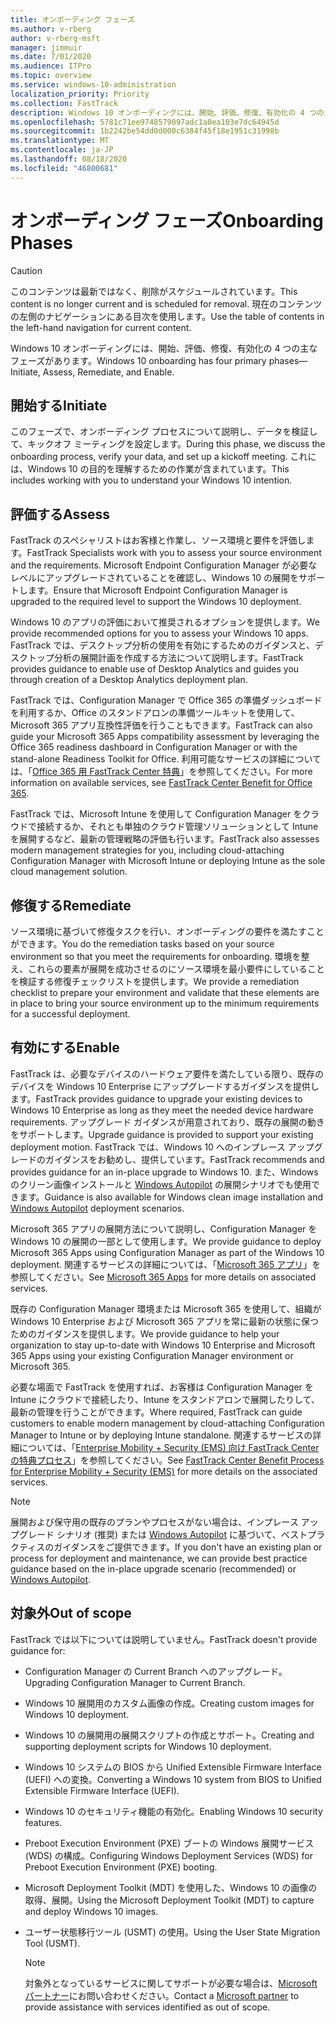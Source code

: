 ```yaml
---
title: オンボーディング フェーズ
ms.author: v-rberg
author: v-rberg-msft
manager: jimmuir
ms.date: 7/01/2020
ms.audience: ITPro
ms.topic: overview
ms.service: windows-10-administration
localization_priority: Priority
ms.collection: FastTrack
description: Windows 10 オンボーディングには、開始、評価、修復、有効化の 4 つの主なフェーズがあります。
ms.openlocfilehash: 5781c71ee9748579097adc1a0ea103e7dc64945d
ms.sourcegitcommit: 1b2242be54dd0d000c6384f45f18e1951c31998b
ms.translationtype: MT
ms.contentlocale: ja-JP
ms.lasthandoff: 08/18/2020
ms.locfileid: "46800681"
---
```

# <a name="onboarding-phases"></a><span data-ttu-id="ea9b8-103">オンボーディング フェーズ</span><span class="sxs-lookup"><span data-stu-id="ea9b8-103">Onboarding Phases</span></span>

> [!CAUTION]
> <span data-ttu-id="ea9b8-104">このコンテンツは最新ではなく、削除がスケジュールされています。</span><span class="sxs-lookup"><span data-stu-id="ea9b8-104">This content is no longer current and is scheduled for removal.</span></span> <span data-ttu-id="ea9b8-105">現在のコンテンツの左側のナビゲーションにある目次を使用します。</span><span class="sxs-lookup"><span data-stu-id="ea9b8-105">Use the table of contents in the left-hand navigation for current content.</span></span>

<span data-ttu-id="ea9b8-106">Windows 10 オンボーディングには、開始、評価、修復、有効化の 4 つの主なフェーズがあります。</span><span class="sxs-lookup"><span data-stu-id="ea9b8-106">Windows 10 onboarding has four primary phases—Initiate, Assess, Remediate, and Enable.</span></span>

## <a name="initiate"></a><span data-ttu-id="ea9b8-107">開始する</span><span class="sxs-lookup"><span data-stu-id="ea9b8-107">Initiate</span></span>

<span data-ttu-id="ea9b8-108">このフェーズで、オンボーディング プロセスについて説明し、データを検証して、キックオフ ミーティングを設定します。</span><span class="sxs-lookup"><span data-stu-id="ea9b8-108">During this phase, we discuss the onboarding process, verify your data, and set up a kickoff meeting.</span></span> <span data-ttu-id="ea9b8-109">これには、Windows 10 の目的を理解するための作業が含まれています。</span><span class="sxs-lookup"><span data-stu-id="ea9b8-109">This includes working with you to understand your Windows 10 intention.</span></span>

## <a name="assess"></a><span data-ttu-id="ea9b8-110">評価する</span><span class="sxs-lookup"><span data-stu-id="ea9b8-110">Assess</span></span>

<span data-ttu-id="ea9b8-111">FastTrack のスペシャリストはお客様と作業し、ソース環境と要件を評価します。</span><span class="sxs-lookup"><span data-stu-id="ea9b8-111">FastTrack Specialists work with you to assess your source environment and the requirements.</span></span> <span data-ttu-id="ea9b8-112">Microsoft Endpoint Configuration Manager が必要なレベルにアップグレードされていることを確認し、Windows 10 の展開をサポートします。</span><span class="sxs-lookup"><span data-stu-id="ea9b8-112">Ensure that Microsoft Endpoint Configuration Manager is upgraded to the required level to support the Windows 10 deployment.</span></span> 

<span data-ttu-id="ea9b8-113">Windows 10 のアプリの評価において推奨されるオプションを提供します。</span><span class="sxs-lookup"><span data-stu-id="ea9b8-113">We provide recommended options for you to assess your Windows 10 apps.</span></span> <span data-ttu-id="ea9b8-114">FastTrack では、デスクトップ分析の使用を有効にするためのガイダンスと、デスクトップ分析の展開計画を作成する方法について説明します。</span><span class="sxs-lookup"><span data-stu-id="ea9b8-114">FastTrack provides guidance to enable use of Desktop Analytics and guides you through creation of a Desktop Analytics deployment plan.</span></span>

<span data-ttu-id="ea9b8-115">FastTrack では、Configuration Manager で Office 365 の準備ダッシュボードを利用するか、Office のスタンドアロンの準備ツールキットを使用して、Microsoft 365 アプリ互換性評価を行うこともできます。</span><span class="sxs-lookup"><span data-stu-id="ea9b8-115">FastTrack can also guide your Microsoft 365 Apps compatibility assessment by leveraging the Office 365 readiness dashboard in Configuration Manager or with the stand-alone Readiness Toolkit for Office.</span></span> <span data-ttu-id="ea9b8-116">利用可能なサービスの詳細については、「[Office 365 用 FastTrack Center 特典](O365-fasttrack-benefit-for-office-365.md)」を参照してください。</span><span class="sxs-lookup"><span data-stu-id="ea9b8-116">For more information on available services, see [FastTrack Center Benefit for Office 365](O365-fasttrack-benefit-for-office-365.md).</span></span> 

<span data-ttu-id="ea9b8-117">FastTrack では、Microsoft Intune を使用して Configuration Manager をクラウドで接続するか、それとも単独のクラウド管理ソリューションとして Intune を展開するなど、最新の管理戦略の評価も行います。</span><span class="sxs-lookup"><span data-stu-id="ea9b8-117">FastTrack also assesses modern management strategies for you, including cloud-attaching Configuration Manager with Microsoft Intune or deploying Intune as the sole cloud management solution.</span></span>

## <a name="remediate"></a><span data-ttu-id="ea9b8-118">修復する</span><span class="sxs-lookup"><span data-stu-id="ea9b8-118">Remediate</span></span>

<span data-ttu-id="ea9b8-119">ソース環境に基づいて修復タスクを行い、オンボーディングの要件を満たすことができます。</span><span class="sxs-lookup"><span data-stu-id="ea9b8-119">You do the remediation tasks based on your source environment so that you meet the requirements for onboarding.</span></span> <span data-ttu-id="ea9b8-120">環境を整え、これらの要素が展開を成功させるのにソース環境を最小要件にしていることを検証する修復チェックリストを提供します。</span><span class="sxs-lookup"><span data-stu-id="ea9b8-120">We provide a remediation checklist to prepare your environment and validate that these elements are in place to bring your source environment up to the minimum requirements for a successful deployment.</span></span> 

## <a name="enable"></a><span data-ttu-id="ea9b8-121">有効にする</span><span class="sxs-lookup"><span data-stu-id="ea9b8-121">Enable</span></span>

<span data-ttu-id="ea9b8-122">FastTrack は、必要なデバイスのハードウェア要件を満たしている限り、既存のデバイスを Windows 10 Enterprise にアップグレードするガイダンスを提供します。</span><span class="sxs-lookup"><span data-stu-id="ea9b8-122">FastTrack provides guidance to upgrade your existing devices to Windows 10 Enterprise as long as they meet the needed device hardware requirements.</span></span> <span data-ttu-id="ea9b8-123">アップグレード ガイダンスが用意されており、既存の展開の動きをサポートします。</span><span class="sxs-lookup"><span data-stu-id="ea9b8-123">Upgrade guidance is provided to support your existing deployment motion.</span></span> <span data-ttu-id="ea9b8-124">FastTrack では、Windows 10 へのインプレース アップグレードのガイダンスをお勧めし、提供しています。</span><span class="sxs-lookup"><span data-stu-id="ea9b8-124">FastTrack recommends and provides guidance for an in-place upgrade to Windows 10.</span></span> <span data-ttu-id="ea9b8-125">また、Windows のクリーン画像インストールと [Windows Autopilot](EMS-onboarding-phases.md#windows-autopilot) の展開シナリオでも使用できます。</span><span class="sxs-lookup"><span data-stu-id="ea9b8-125">Guidance is also available for Windows clean image installation and [Windows Autopilot](EMS-onboarding-phases.md#windows-autopilot) deployment scenarios.</span></span> 

<span data-ttu-id="ea9b8-126">Microsoft 365 アプリの展開方法について説明し、Configuration Manager を Windows 10 の展開の一部として使用します。</span><span class="sxs-lookup"><span data-stu-id="ea9b8-126">We provide guidance to deploy Microsoft 365 Apps using Configuration Manager as part of the Windows 10 deployment.</span></span> <span data-ttu-id="ea9b8-127">関連するサービスの詳細については、「[Microsoft 365 アプリ](O365-onboarding-and-migration.md#microsoft-365-apps)」を参照してください。</span><span class="sxs-lookup"><span data-stu-id="ea9b8-127">See [Microsoft 365 Apps](O365-onboarding-and-migration.md#microsoft-365-apps) for more details on associated services.</span></span>

<span data-ttu-id="ea9b8-128">既存の Configuration Manager 環境または Microsoft 365 を使用して、組織が Windows 10 Enterprise および Microsoft 365 アプリを常に最新の状態に保つためのガイダンスを提供します。</span><span class="sxs-lookup"><span data-stu-id="ea9b8-128">We provide guidance to help your organization to stay up-to-date with Windows 10 Enterprise and Microsoft 365 Apps using your existing Configuration Manager environment or Microsoft 365.</span></span>

<span data-ttu-id="ea9b8-129">必要な場面で FastTrack を使用すれば、お客様は Configuration Manager を Intune にクラウドで接続したり、Intune をスタンドアロンで展開したりして、最新の管理を行うことができます。</span><span class="sxs-lookup"><span data-stu-id="ea9b8-129">Where required, FastTrack can guide customers to enable modern management by cloud-attaching Configuration Manager to Intune or by deploying Intune standalone.</span></span> <span data-ttu-id="ea9b8-130">関連するサービスの詳細については、「[Enterprise Mobility + Security (EMS) 向け FastTrack Center の特典プロセス](EMS-fasttrack-process.md)」を参照してください。</span><span class="sxs-lookup"><span data-stu-id="ea9b8-130">See [FastTrack Center Benefit Process for Enterprise Mobility + Security (EMS)](EMS-fasttrack-process.md) for more details on the associated services.</span></span>

> [!NOTE]
> <span data-ttu-id="ea9b8-131">展開および保守用の既存のプランやプロセスがない場合は、インプレース アップグレード シナリオ (推奨) または [Windows Autopilot](EMS-onboarding-phases.md#windows-autopilot) に基づいて、ベストプラクティスのガイダンスをご提供できます。</span><span class="sxs-lookup"><span data-stu-id="ea9b8-131">If you don't have an existing plan or process for deployment and maintenance, we can provide best practice guidance based on the in-place upgrade scenario (recommended) or [Windows Autopilot](EMS-onboarding-phases.md#windows-autopilot).</span></span>

## <a name="out-of-scope"></a><span data-ttu-id="ea9b8-132">対象外</span><span class="sxs-lookup"><span data-stu-id="ea9b8-132">Out of scope</span></span>

<span data-ttu-id="ea9b8-133">FastTrack では以下については説明していません。</span><span class="sxs-lookup"><span data-stu-id="ea9b8-133">FastTrack doesn't provide guidance for:</span></span>

- <span data-ttu-id="ea9b8-134">Configuration Manager の Current Branch へのアップグレード。</span><span class="sxs-lookup"><span data-stu-id="ea9b8-134">Upgrading Configuration Manager to Current Branch.</span></span>
- <span data-ttu-id="ea9b8-135">Windows 10 展開用のカスタム画像の作成。</span><span class="sxs-lookup"><span data-stu-id="ea9b8-135">Creating custom images for Windows 10 deployment.</span></span>
- <span data-ttu-id="ea9b8-136">Windows 10 の展開用の展開スクリプトの作成とサポート。</span><span class="sxs-lookup"><span data-stu-id="ea9b8-136">Creating and supporting deployment scripts for Windows 10 deployment.</span></span>
- <span data-ttu-id="ea9b8-137">Windows 10 システムの BIOS から Unified Extensible Firmware Interface (UEFI) への変換。</span><span class="sxs-lookup"><span data-stu-id="ea9b8-137">Converting a Windows 10 system from BIOS to Unified Extensible Firmware Interface (UEFI).</span></span>
- <span data-ttu-id="ea9b8-138">Windows 10 のセキュリティ機能の有効化。</span><span class="sxs-lookup"><span data-stu-id="ea9b8-138">Enabling Windows 10 security features.</span></span> 
- <span data-ttu-id="ea9b8-139">Preboot Execution Environment (PXE) ブートの Windows 展開サービス (WDS) の構成。</span><span class="sxs-lookup"><span data-stu-id="ea9b8-139">Configuring Windows Deployment Services (WDS) for Preboot Execution Environment (PXE) booting.</span></span>
- <span data-ttu-id="ea9b8-140">Microsoft Deployment Toolkit (MDT) を使用した、Windows 10 の画像の取得、展開。</span><span class="sxs-lookup"><span data-stu-id="ea9b8-140">Using the Microsoft Deployment Toolkit (MDT) to capture and deploy Windows 10 images.</span></span>
- <span data-ttu-id="ea9b8-141">ユーザー状態移行ツール (USMT) の使用。</span><span class="sxs-lookup"><span data-stu-id="ea9b8-141">Using the User State Migration Tool (USMT).</span></span>

  > [!NOTE]
  > <span data-ttu-id="ea9b8-142">対象外となっているサービスに関してサポートが必要な場合は、[Microsoft パートナー](https://go.microsoft.com/fwlink/?linkid=2080150)にお問い合わせください。</span><span class="sxs-lookup"><span data-stu-id="ea9b8-142">Contact a [Microsoft partner](https://go.microsoft.com/fwlink/?linkid=2080150) to provide assistance with services identified as out of scope.</span></span>

 